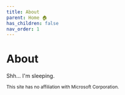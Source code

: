 ```yaml
---
title: About
parent: Home 🏠
has_children: false
nav_order: 1
---
```

# About

Shh... I'm sleeping.

<sub>This site has no affiliation with Microsoft Corporation.</sub>
  


